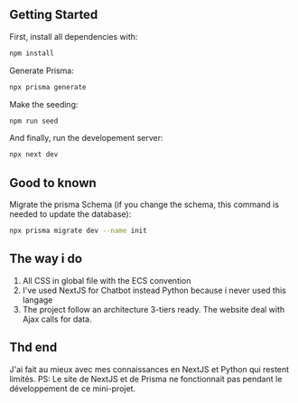 ## Getting Started

First, install all dependencies with:
```bash
npm install
```
Generate Prisma:
```bash
npx prisma generate
```

Make the seeding:
```bash
npm run seed
```

And finally, run the developement server:
```bash
npx next dev
```

## Good to known

Migrate the prisma Schema (if you change the schema, this command is needed to update the database):
```bash
npx prisma migrate dev --name init
```

## The way i do
1. All CSS in global file with the ECS convention
2. I've used NextJS for Chatbot instead Python because i never used this langage
3. The project follow an architecture 3-tiers ready. The website deal with Ajax calls for data.

## Thd end
J'ai fait au mieux avec mes connaissances en NextJS et Python qui restent limités.
PS: Le site de NextJS et de Prisma ne fonctionnait pas pendant le développement de ce mini-projet.
